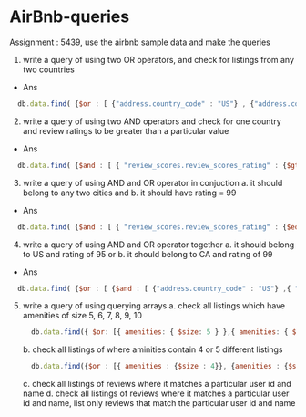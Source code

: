 # AirBnb-queries
Assignment : 5439, use the airbnb sample data and make the queries

1. write a query of using two OR operators, and check for listings from any two countries
- Ans 
```js
  db.data.find( {$or : [ {"address.country_code" : "US"} , {"address.country_code" : "AU"}]} ).count()
```
2. write a query of using two AND operators and check for one country and review ratings to be greater than a particular value
- Ans
```js
  db.data.find( {$and : [ { "review_scores.review_scores_rating" : {$gt : 95}},{ "address.country_code" : "US" }] } ) .count()
```

3. write a query of using AND and OR operator in conjuction
    a. it should belong to any two cities and
    b. it should have rating = 99
- Ans
```js
  db.data.find( {$and : [ { "review_scores.review_scores_rating" : {$eq : 99}},{ $or : [ {"address.country_code" : "US"} , {"address.country_code" : "AU"}] }] } ).count()
```
4. write a query of using AND and OR operator together
    a. it should belong to US and rating of 95 or
    b. it should belong to CA and rating of 99
- Ans
```js
  db.data.find( {$or : [ {$and : [ {"address.country_code" : "US"} ,{ "review_scores.review_scores_rating" : {$eq : 95}}] }, {$and : [ {"address.country_code" : "CA"} ,{ "review_scores.review_scores_rating" : {$eq : 99}}] }] } ).count()
```

5. write a query of using querying arrays
    a. check all listings which have amenities of size 5, 6, 7, 8, 9, 10
    ```js 
      db.data.find({ $or: [{ amenities: { $size: 5 } },{ amenities: { $size: 6 } }, { amenities: { $size: 7 } },{ amenities: { $size: 8 } },{ amenities: { $size: 9 } },{ amenities: { $size: 10 } }  ] }).count()
    ```
    b. check all listings of where aminities contain 4 or 5 different listings 
    ```js
      db.data.find({$or : [{ amenities : {$size : 4}}, {amenities : {$size : 5 }}]} ).count()
    ```
    c. check all listings of reviews where it matches a particular user id and name 
    d. check all listings of reviews where it matches a particular user id and name, list only reviews that match the particular user id and name
